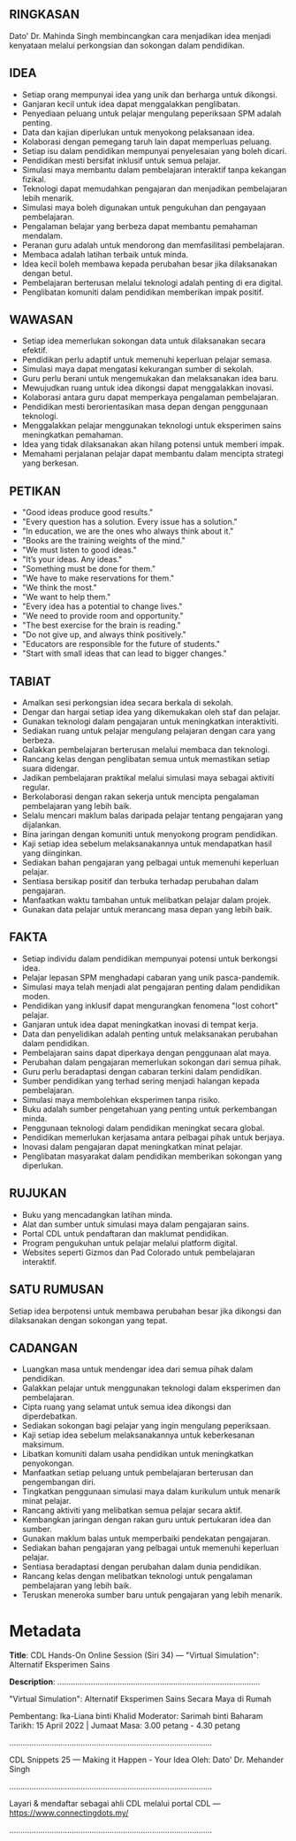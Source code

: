 ## RINGKASAN
Dato' Dr. Mahinda Singh membincangkan cara menjadikan idea menjadi kenyataan melalui perkongsian dan sokongan dalam pendidikan.

## IDEA
- Setiap orang mempunyai idea yang unik dan berharga untuk dikongsi.
- Ganjaran kecil untuk idea dapat menggalakkan penglibatan.
- Penyediaan peluang untuk pelajar mengulang peperiksaan SPM adalah penting.
- Data dan kajian diperlukan untuk menyokong pelaksanaan idea.
- Kolaborasi dengan pemegang taruh lain dapat memperluas peluang.
- Setiap isu dalam pendidikan mempunyai penyelesaian yang boleh dicari.
- Pendidikan mesti bersifat inklusif untuk semua pelajar.
- Simulasi maya membantu dalam pembelajaran interaktif tanpa kekangan fizikal.
- Teknologi dapat memudahkan pengajaran dan menjadikan pembelajaran lebih menarik.
- Simulasi maya boleh digunakan untuk pengukuhan dan pengayaan pembelajaran.
- Pengalaman belajar yang berbeza dapat membantu pemahaman mendalam.
- Peranan guru adalah untuk mendorong dan memfasilitasi pembelajaran.
- Membaca adalah latihan terbaik untuk minda.
- Idea kecil boleh membawa kepada perubahan besar jika dilaksanakan dengan betul.
- Pembelajaran berterusan melalui teknologi adalah penting di era digital.
- Penglibatan komuniti dalam pendidikan memberikan impak positif.

## WAWASAN
- Setiap idea memerlukan sokongan data untuk dilaksanakan secara efektif.
- Pendidikan perlu adaptif untuk memenuhi keperluan pelajar semasa.
- Simulasi maya dapat mengatasi kekurangan sumber di sekolah.
- Guru perlu berani untuk mengemukakan dan melaksanakan idea baru.
- Mewujudkan ruang untuk idea dikongsi dapat menggalakkan inovasi.
- Kolaborasi antara guru dapat memperkaya pengalaman pembelajaran.
- Pendidikan mesti berorientasikan masa depan dengan penggunaan teknologi.
- Menggalakkan pelajar menggunakan teknologi untuk eksperimen sains meningkatkan pemahaman.
- Idea yang tidak dilaksanakan akan hilang potensi untuk memberi impak.
- Memahami perjalanan pelajar dapat membantu dalam mencipta strategi yang berkesan.

## PETIKAN
- "Good ideas produce good results."
- "Every question has a solution. Every issue has a solution."
- "In education, we are the ones who always think about it."
- "Books are the training weights of the mind."
- "We must listen to good ideas."
- "It’s your ideas. Any ideas."
- "Something must be done for them."
- "We have to make reservations for them."
- "We think the most."
- "We want to help them."
- "Every idea has a potential to change lives."
- "We need to provide room and opportunity."
- "The best exercise for the brain is reading."
- "Do not give up, and always think positively."
- "Educators are responsible for the future of students."
- "Start with small ideas that can lead to bigger changes."

## TABIAT
- Amalkan sesi perkongsian idea secara berkala di sekolah.
- Dengar dan hargai setiap idea yang dikemukakan oleh staf dan pelajar.
- Gunakan teknologi dalam pengajaran untuk meningkatkan interaktiviti.
- Sediakan ruang untuk pelajar mengulang pelajaran dengan cara yang berbeza.
- Galakkan pembelajaran berterusan melalui membaca dan teknologi.
- Rancang kelas dengan penglibatan semua untuk memastikan setiap suara didengar.
- Jadikan pembelajaran praktikal melalui simulasi maya sebagai aktiviti regular.
- Berkolaborasi dengan rakan sekerja untuk mencipta pengalaman pembelajaran yang lebih baik.
- Selalu mencari maklum balas daripada pelajar tentang pengajaran yang dijalankan.
- Bina jaringan dengan komuniti untuk menyokong program pendidikan.
- Kaji setiap idea sebelum melaksanakannya untuk mendapatkan hasil yang diinginkan.
- Sediakan bahan pengajaran yang pelbagai untuk memenuhi keperluan pelajar.
- Sentiasa bersikap positif dan terbuka terhadap perubahan dalam pengajaran.
- Manfaatkan waktu tambahan untuk melibatkan pelajar dalam projek.
- Gunakan data pelajar untuk merancang masa depan yang lebih baik.

## FAKTA
- Setiap individu dalam pendidikan mempunyai potensi untuk berkongsi idea.
- Pelajar lepasan SPM menghadapi cabaran yang unik pasca-pandemik.
- Simulasi maya telah menjadi alat pengajaran penting dalam pendidikan moden.
- Pendidikan yang inklusif dapat mengurangkan fenomena "lost cohort" pelajar.
- Ganjaran untuk idea dapat meningkatkan inovasi di tempat kerja.
- Data dan penyelidikan adalah penting untuk melaksanakan perubahan dalam pendidikan.
- Pembelajaran sains dapat diperkaya dengan penggunaan alat maya.
- Perubahan dalam pengajaran memerlukan sokongan dari semua pihak.
- Guru perlu beradaptasi dengan cabaran terkini dalam pendidikan.
- Sumber pendidikan yang terhad sering menjadi halangan kepada pembelajaran.
- Simulasi maya membolehkan eksperimen tanpa risiko.
- Buku adalah sumber pengetahuan yang penting untuk perkembangan minda.
- Penggunaan teknologi dalam pendidikan meningkat secara global.
- Pendidikan memerlukan kerjasama antara pelbagai pihak untuk berjaya.
- Inovasi dalam pengajaran dapat meningkatkan minat pelajar.
- Penglibatan masyarakat dalam pendidikan memberikan sokongan yang diperlukan.

## RUJUKAN
- Buku yang mencadangkan latihan minda.
- Alat dan sumber untuk simulasi maya dalam pengajaran sains.
- Portal CDL untuk pendaftaran dan maklumat pendidikan.
- Program pengukuhan untuk pelajar melalui platform digital.
- Websites seperti Gizmos dan Pad Colorado untuk pembelajaran interaktif.

## SATU RUMUSAN
Setiap idea berpotensi untuk membawa perubahan besar jika dikongsi dan dilaksanakan dengan sokongan yang tepat.

## CADANGAN
- Luangkan masa untuk mendengar idea dari semua pihak dalam pendidikan.
- Galakkan pelajar untuk menggunakan teknologi dalam eksperimen dan pembelajaran.
- Cipta ruang yang selamat untuk semua idea dikongsi dan diperdebatkan.
- Sediakan sokongan bagi pelajar yang ingin mengulang peperiksaan.
- Kaji setiap idea sebelum melaksanakannya untuk keberkesanan maksimum.
- Libatkan komuniti dalam usaha pendidikan untuk meningkatkan penyokongan.
- Manfaatkan setiap peluang untuk pembelajaran berterusan dan pengembangan diri.
- Tingkatkan penggunaan simulasi maya dalam kurikulum untuk menarik minat pelajar.
- Rancang aktiviti yang melibatkan semua pelajar secara aktif.
- Kembangkan jaringan dengan rakan guru untuk pertukaran idea dan sumber.
- Gunakan maklum balas untuk memperbaiki pendekatan pengajaran.
- Sediakan bahan pengajaran yang pelbagai untuk memenuhi keperluan pelajar.
- Sentiasa beradaptasi dengan perubahan dalam dunia pendidikan.
- Rancang kelas dengan melibatkan teknologi untuk pengalaman pembelajaran yang lebih baik.
- Teruskan meneroka sumber baru untuk pengajaran yang lebih menarik.

# Metadata
**Title**: CDL Hands-On Online Session (Siri 34) — "Virtual Simulation": Alternatif Eksperimen Sains

**Description**: ...........................................................................................

"Virtual Simulation": Alternatif Eksperimen Sains Secara Maya di Rumah 

Pembentang: Ika-Liana binti Khalid 
Moderator: Sarimah binti Baharam 
Tarikh: 15 April 2022   |   Jumaat
Masa: 3.00 petang - 4.30 petang

...........................................................................................

CDL Snippets 25 — Making it Happen - Your Idea
Oleh: Dato' Dr. Mehander Singh

...........................................................................................

Layari & mendaftar sebagai ahli CDL melalui portal CDL — https://www.connectingdots.my/

...........................................................................................